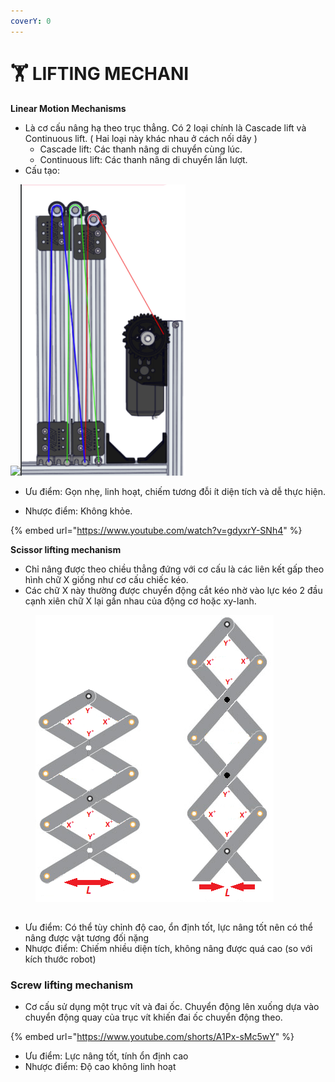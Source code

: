 ```yaml
---
coverY: 0
---
```


# 🏋 LIFTING MECHANI



**Linear Motion Mechanisms**

* Là cơ cấu nâng hạ theo trục thẳng. Có 2 loại chính là Cascade lift và Continuous lift. ( Hai loại này khác nhau ở cách nối dây )
  * Cascade lift: Các thanh nâng di chuyển cùng lúc.
  * Continuous lift: Các thanh nâng di chuyển lần lượt.&#x20;
* Cấu tạo:

![](../.gitbook/assets/image\_2023-10-12\_213104273.png)![](../.gitbook/assets/image.png)



* Ưu điểm: Gọn nhẹ, linh hoạt, chiếm tương đỗi ít diện tích và dễ thực hiện.



* Nhược điểm: Không khỏe.

{% embed url="https://www.youtube.com/watch?v=gdyxrY-SNh4" %}

**Scissor lifting mechanism**



* Chỉ nâng được theo chiều thẳng đứng với cơ cấu là các liên kết gấp theo hình chữ X giống như cơ cấu chiếc kéo.&#x20;
* Các chữ X này thường được chuyển động cắt kéo nhờ vào lực kéo 2 đầu cạnh xiên chữ X lại gần nhau của động cơ hoặc xy-lanh.

<figure><img src="../.gitbook/assets/image (1).png" alt=""><figcaption></figcaption></figure>

##

* Ưu điểm: Có thể tùy chỉnh độ cao, ổn định tốt, lực nâng tốt nên có thể nâng được vật tương đối nặng
* Nhược điểm: Chiếm nhiều diện tích, không nâng được quá cao (so với kích thước robot)&#x20;

### Screw lifting mechanism

* Cơ cấu sử dụng một trục vít và đai ốc. Chuyển động lên xuống dựa vào chuyển động quay của trục vít khiến đai ốc chuyển động theo.&#x20;

{% embed url="https://www.youtube.com/shorts/A1Px-sMc5wY" %}

* Ưu điểm: Lực nâng tốt, tính ổn định cao
* Nhược điểm: Độ cao không linh hoạt



